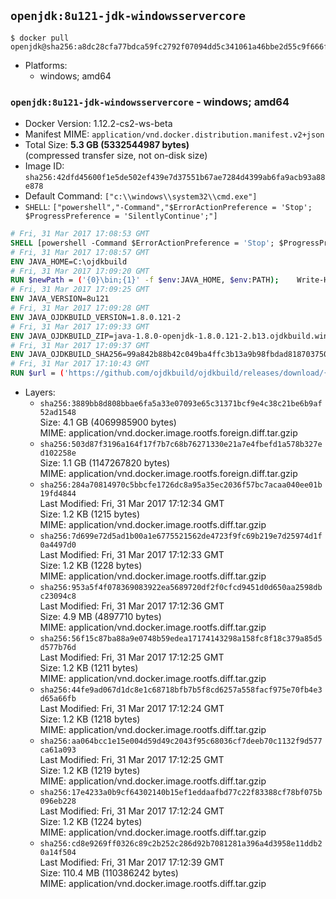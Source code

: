 ## `openjdk:8u121-jdk-windowsservercore`

```console
$ docker pull openjdk@sha256:a8dc28cfa77bdca59fc2792f07094dd5c341061a46bbe2d55c9f666fb18cd37d
```

-	Platforms:
	-	windows; amd64

### `openjdk:8u121-jdk-windowsservercore` - windows; amd64

-	Docker Version: 1.12.2-cs2-ws-beta
-	Manifest MIME: `application/vnd.docker.distribution.manifest.v2+json`
-	Total Size: **5.3 GB (5332544987 bytes)**  
	(compressed transfer size, not on-disk size)
-	Image ID: `sha256:42dfd45600f1e5de502ef439e7d37551b67ae7284d4399ab6fa9acb93a88e878`
-	Default Command: `["c:\\windows\\system32\\cmd.exe"]`
-	`SHELL`: `["powershell","-Command","$ErrorActionPreference = 'Stop'; $ProgressPreference = 'SilentlyContinue';"]`

```dockerfile
# Fri, 31 Mar 2017 17:08:53 GMT
SHELL [powershell -Command $ErrorActionPreference = 'Stop'; $ProgressPreference = 'SilentlyContinue';]
# Fri, 31 Mar 2017 17:08:57 GMT
ENV JAVA_HOME=C:\ojdkbuild
# Fri, 31 Mar 2017 17:09:20 GMT
RUN $newPath = ('{0}\bin;{1}' -f $env:JAVA_HOME, $env:PATH); 	Write-Host ('Updating PATH: {0}' -f $newPath); 	setx /M PATH $newPath;
# Fri, 31 Mar 2017 17:09:25 GMT
ENV JAVA_VERSION=8u121
# Fri, 31 Mar 2017 17:09:28 GMT
ENV JAVA_OJDKBUILD_VERSION=1.8.0.121-2
# Fri, 31 Mar 2017 17:09:33 GMT
ENV JAVA_OJDKBUILD_ZIP=java-1.8.0-openjdk-1.8.0.121-2.b13.ojdkbuild.windows.x86_64.zip
# Fri, 31 Mar 2017 17:09:37 GMT
ENV JAVA_OJDKBUILD_SHA256=99a842b88b42c049ba4ffc3b13a9b98fbdad818703750e319ae59aa717e95ad3
# Fri, 31 Mar 2017 17:10:43 GMT
RUN $url = ('https://github.com/ojdkbuild/ojdkbuild/releases/download/{0}/{1}' -f $env:JAVA_OJDKBUILD_VERSION, $env:JAVA_OJDKBUILD_ZIP); 	Write-Host ('Downloading {0} ...' -f $url); 	Invoke-WebRequest -Uri $url -OutFile 'ojdkbuild.zip'; 	Write-Host ('Verifying sha256 ({0}) ...' -f $env:JAVA_OJDKBUILD_SHA256); 	if ((Get-FileHash ojdkbuild.zip -Algorithm sha256).Hash -ne $env:JAVA_OJDKBUILD_SHA256) { 		Write-Host 'FAILED!'; 		exit 1; 	}; 		Write-Host 'Expanding ...'; 	Expand-Archive ojdkbuild.zip -DestinationPath C:\; 		Write-Host 'Renaming ...'; 	Move-Item 		-Path ('C:\{0}' -f ($env:JAVA_OJDKBUILD_ZIP -Replace '.zip$', '')) 		-Destination $env:JAVA_HOME 	; 		Write-Host 'Verifying install ...'; 	Write-Host '  java -version'; java -version; 	Write-Host '  javac -version'; javac -version; 		Write-Host 'Removing ...'; 	Remove-Item ojdkbuild.zip -Force; 		Write-Host 'Complete.';
```

-	Layers:
	-	`sha256:3889bb8d808bbae6fa5a33e07093e65c31371bcf9e4c38c21be6b9af52ad1548`  
		Size: 4.1 GB (4069985900 bytes)  
		MIME: application/vnd.docker.image.rootfs.foreign.diff.tar.gzip
	-	`sha256:503d87f3196a164f17f7b7c68b76271330e21a7e4fbefd1a578b327ed102258e`  
		Size: 1.1 GB (1147267820 bytes)  
		MIME: application/vnd.docker.image.rootfs.foreign.diff.tar.gzip
	-	`sha256:284a70814970c5bbcfe1726dc8a95a35ec2036f57bc7acaa040ee01b19fd4844`  
		Last Modified: Fri, 31 Mar 2017 17:12:34 GMT  
		Size: 1.2 KB (1215 bytes)  
		MIME: application/vnd.docker.image.rootfs.diff.tar.gzip
	-	`sha256:7d699e72d5ad1b00a1e6775521562de4723f9fc69b219e7d25974d1f0a4497d0`  
		Last Modified: Fri, 31 Mar 2017 17:12:33 GMT  
		Size: 1.2 KB (1228 bytes)  
		MIME: application/vnd.docker.image.rootfs.diff.tar.gzip
	-	`sha256:953a5f4f078369083922ea5689720df2f0cfcd9451d0d650aa2598dbc23094c8`  
		Last Modified: Fri, 31 Mar 2017 17:12:36 GMT  
		Size: 4.9 MB (4897710 bytes)  
		MIME: application/vnd.docker.image.rootfs.diff.tar.gzip
	-	`sha256:56f15c87ba88a9e0748b59edea17174143298a158fc8f18c379a85d5d577b76d`  
		Last Modified: Fri, 31 Mar 2017 17:12:25 GMT  
		Size: 1.2 KB (1211 bytes)  
		MIME: application/vnd.docker.image.rootfs.diff.tar.gzip
	-	`sha256:44fe9ad067d1dc8e1c68718bfb7b5f8cd6257a558facf975e70fb4e3d65a66fb`  
		Last Modified: Fri, 31 Mar 2017 17:12:24 GMT  
		Size: 1.2 KB (1218 bytes)  
		MIME: application/vnd.docker.image.rootfs.diff.tar.gzip
	-	`sha256:aa064bcc1e15e004d59d49c2043f95c68036cf7deeb70c1132f9d577ca61a093`  
		Last Modified: Fri, 31 Mar 2017 17:12:25 GMT  
		Size: 1.2 KB (1219 bytes)  
		MIME: application/vnd.docker.image.rootfs.diff.tar.gzip
	-	`sha256:17e4233a0b9cf64302140b15ef1eddaafbd77c22f83388cf78bf075b096eb228`  
		Last Modified: Fri, 31 Mar 2017 17:12:24 GMT  
		Size: 1.2 KB (1224 bytes)  
		MIME: application/vnd.docker.image.rootfs.diff.tar.gzip
	-	`sha256:cd8e9269ff0326c89c2b252c286d92b7081281a396a4d3958e11ddb20a14f504`  
		Last Modified: Fri, 31 Mar 2017 17:12:39 GMT  
		Size: 110.4 MB (110386242 bytes)  
		MIME: application/vnd.docker.image.rootfs.diff.tar.gzip
